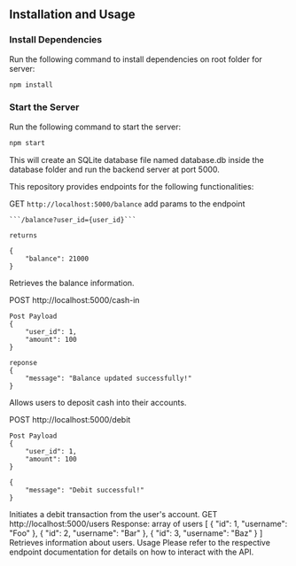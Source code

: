 ## Installation and Usage

### Install Dependencies
Run the following command to install dependencies on root folder for server:
```sh
npm install
```

### Start the Server
Run the following command to start the server:
```sh
npm start
```

This will create an SQLite database file named database.db inside the database folder and run the backend server at port 5000.


This repository provides endpoints for the following functionalities:

GET ```http://localhost:5000/balance```
    add params to the endpoint

    ```/balance?user_id={user_id}```
    
    returns

    {
        "balance": 21000
    }

Retrieves the balance information.


POST http://localhost:5000/cash-in

    Post Payload 
    {
        "user_id": 1,
        "amount": 100
    }

    reponse
    {
        "message": "Balance updated successfully!"
    }
Allows users to deposit cash into their accounts.

POST http://localhost:5000/debit

    Post Payload
    {
        "user_id": 1,
        "amount": 100
    }

    {
        "message": "Debit successful!"
    }
Initiates a debit transaction from the user's account.
GET http://localhost:5000/users
    Response: array of users
    [
        {
            "id": 1,
            "username": "Foo"
        },
        {
            "id": 2,
            "username": "Bar"
        },
        {
            "id": 3,
            "username": "Baz"
        }
    ]
Retrieves information about users.
Usage
Please refer to the respective endpoint documentation for details on how to interact with the API.